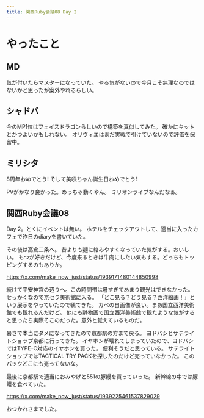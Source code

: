 ```yaml
---
title: 関西Ruby会議08 Day 2
---
```


# やったこと

## MD

気が付いたらマスターになっていた。
やる気がないので今月こそ無理なのではないかと思ったが案外やれるらしい。

## シャドバ

今のMP1位はフェイスドラゴンらしいので構築を真似してみた。
確かにキットとかつよいかもしれない。
オリヴィエはまだ実戦で引けていないので評価を保留中。

## ミリシタ

8周年おめでとう!
そして美咲ちゃん誕生日おめでとう!

PVがかなり良かった。めっちゃ動くやん。
ミリオンライブなんだなぁ。

## 関西Ruby会議08

Day 2。とくにイベントは無い。
ホテルをチェックアウトして、適当に入ったカフェで昨日のdiaryを書いていた。

その後は高倉二条へ。
昔よりも麺に絡みやすくなっていた気がする。おいしい。
もつが好きだけど、今度来るときは牛肉にしたい気もする。どっちもトッピングするのもありか。

<https://x.com/make_now_just/status/1939171480144850998>

続けて平安神宮の辺りへ。この時間帯は暑すぎてあまり観光はできなかった。
せっかくなので京セラ美術館に入る。
「どこ見る？どう見る？西洋絵画！」という展示をやっていたので観てきた。
カペの自画像が良い。まあ国立西洋美術館でも観れるんだけど。
他にも静物画で国立西洋美術館で観たような気がすると思ったら実際そこのだった。意外と覚えているものだ。

暑さで本当にダメになってきたので京都駅の方まで戻る。
ヨドバシとサテライトショップ京都に行ってきた。
イヤホンが壊れてしまっていたので、ヨドバシではTYPE-C対応のイヤホンを買った。
便利そうだと思っている。
サテライトショップではTACTICAL TRY PACKを探したのだけど売っていなかった。
このパックどこにも売ってないな。

最後に京都駅で適当におみやげと551の豚饅を買っていった。
新幹線の中では豚饅を食べていた。

<https://x.com/make_now_just/status/1939225461537829029>

おつかれさまでした。
